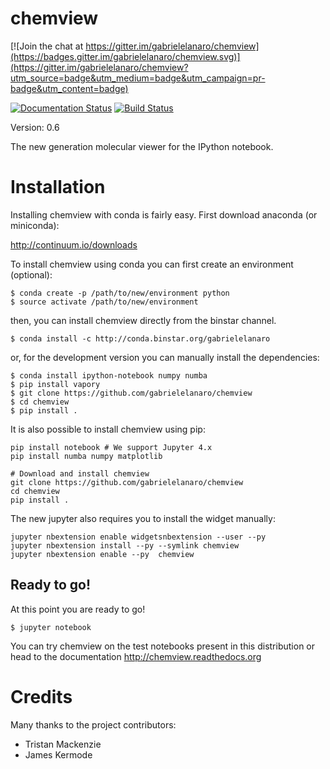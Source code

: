 # chemview

[![Join the chat at https://gitter.im/gabrielelanaro/chemview](https://badges.gitter.im/gabrielelanaro/chemview.svg)](https://gitter.im/gabrielelanaro/chemview?utm_source=badge&utm_medium=badge&utm_campaign=pr-badge&utm_content=badge)

[![Documentation Status](https://readthedocs.org/projects/chemview/badge/?version=latest)](https://readthedocs.org/projects/chemview/?badge=latest)
[![Build Status](https://travis-ci.org/gabrielelanaro/chemview.svg?branch=master)](https://travis-ci.org/gabrielelanaro/chemview)

Version: 0.6

The new generation molecular viewer for the IPython notebook.


# Installation

Installing chemview with conda is fairly easy. First download anaconda (or miniconda):

http://continuum.io/downloads

To install chemview using conda you can first create an environment (optional):

    $ conda create -p /path/to/new/environment python
    $ source activate /path/to/new/environment

then, you can install chemview directly from the binstar channel.

    $ conda install -c http://conda.binstar.org/gabrielelanaro

or, for the development version you can manually install the dependencies:

    $ conda install ipython-notebook numpy numba
    $ pip install vapory
    $ git clone https://github.com/gabrielelanaro/chemview
    $ cd chemview
    $ pip install .

It is also possible to install chemview using pip:

    pip install notebook # We support Jupyter 4.x
    pip install numba numpy matplotlib

    # Download and install chemview
    git clone https://github.com/gabrielelanaro/chemview
    cd chemview
    pip install .

The new jupyter also requires you to install the widget manually:

    jupyter nbextension enable widgetsnbextension --user --py
    jupyter nbextension install --py --symlink chemview
    jupyter nbextension enable --py  chemview

## Ready to go!

At this point you are ready to go!

    $ jupyter notebook

You can try chemview on the test notebooks present in this distribution or head to the documentation
http://chemview.readthedocs.org


# Credits

Many thanks to the project contributors:

- Tristan Mackenzie
- James Kermode
